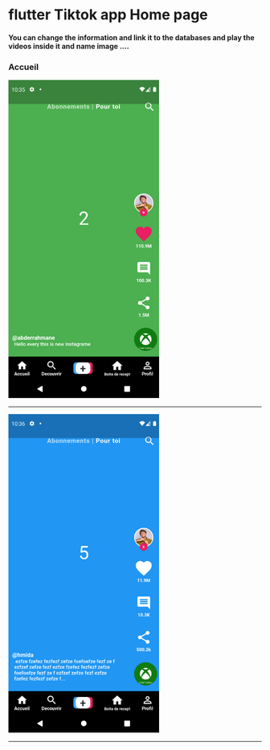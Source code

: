  <h1> flutter Tiktok app Home page </h1>  

 

<h4> You can change the information and link it to the databases and play the videos inside it and name image ....</h4>


<h3>Accueil</h3> 

<img src="https://github.com/abenkoula71/Flutter-tiktok-app--homepage/blob/main/Screenshot_1633775733.png" width="300" />  



<hr>


<img src="https://github.com/abenkoula71/Flutter-tiktok-app--homepage/blob/main/Screenshot_1633775801.png" width="300" />  
<hr>









